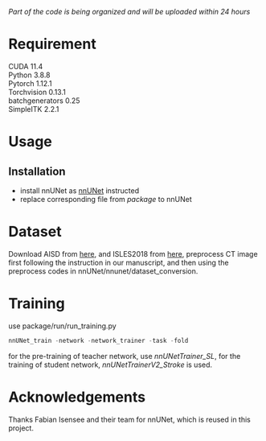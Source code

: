 *Part of the code is being organized and will be uploaded within 24 hours*  
# Requirement
CUDA 11.4  
Python 3.8.8  
Pytorch 1.12.1  
Torchvision 0.13.1  
batchgenerators 0.25  
SimpleITK 2.2.1  

# Usage
## Installation
* install nnUNet as [nnUNet](https://github.com/MIC-DKFZ/nnUNet) instructed
* replace corresponding file from *package* to nnUNet

# Dataset
Download AISD from [here](https://github.com/griffinliang/aisd), and ISLES2018 from [here](https://www.isles-challenge.org/ISLES2018/), 
preprocess CT image first following the instruction in our manuscript, and then using the preprocess codes in nnUNet/nnunet/dataset_conversion.  

# Training
use package/run/run_training.py  
```python
nnUNet_train -network -network_trainer -task -fold
```
for the pre-training of teacher network, use *nnUNetTrainer_SL*, for the training of student network, *nnUNetTrainerV2_Stroke* is used.

# Acknowledgements
Thanks Fabian Isensee and their team for nnUNet, which is reused in this project.
